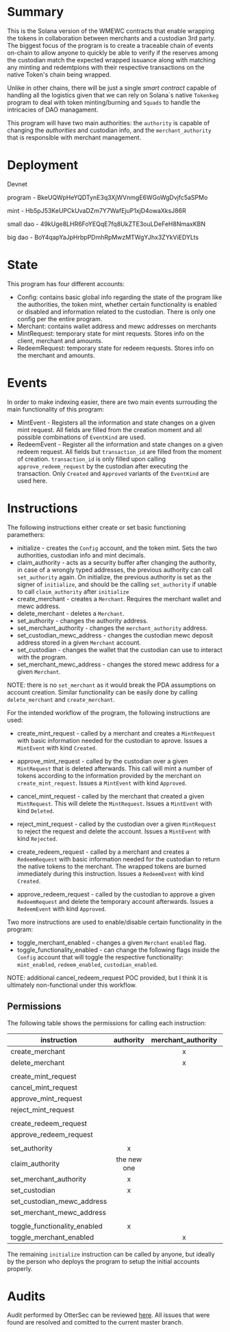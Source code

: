 # Summary
This is the Solana version of the WMEWC contracts that enable wrapping the tokens in collaboration between merchants and a custodian 3rd party. The biggest focus of the program is to create a traceable chain of events on-chain to allow anyone to quickly be able to verify if the reserves among the custodian match the expected wrapped issuance along with matching any minting and redemtpions with their respective transactions on the native Token's chain being wrapped.

Unlike in other chains, there will be just a single _smart contract_ capable of handling all the logistics given that we can rely on Solana\`s native `Tokenkeg` program to deal with token minting/burning and `Squads` to handle the intricacies of DAO managament.

This program will have two main authorities: the `authority` is capable of changing the _authorities_ and custodian info, and the `merchant_authority` that is responsible with merchant management.

# Deployment

Devnet

program - BkeUQWpHeYQDTynE3q3XjWVnmgE6WGoWgDvjfc5aSPMo

mint - Hb5pJ53KeUPCkUvaDZm7Y7WafEjuP1xjD4owaXksJ86R

small dao - 49kUge8LHR6FoYEQqE7fq8UkZTE3ouLDeFeH8NmaxKBN

big dao - BoY4qapYaJpHrbpPDmhRpMwzMTWgYJhx3ZYkViEDYLts

# State

This program has four different accounts:

* Config: contains basic global info regarding the state of the program like the authorities, the token mint, whether certain functionality is enabled or disabled and information related to the custodian. There is only one config per the entire program.
* Merchant: contains wallet address and mewc addresses on merchants
* MintRequest: temporary state for mint requests. Stores info on the client, merchant and amounts.
* RedeemRequest: temporary state for redeem requests. Stores info on the merchant and amounts.

# Events

In order to make indexing easier, there are two main events surrouding the main functionality of this program:

* MintEvent - Registers all the information and state changes on a given mint request. All fields are filled from the creation moment and all possible combinations of `EventKind` are used.
* RedeemEvent - Register all the information and state changes on a given redeem request. All fields but `transaction_id` are filled from the moment of creation. `transaction_id` is only filled upon calling `approve_redeem_request` by the custodian after executing the transaction. Only `Created` and `Approved` variants of the `EventKind` are used here.
# Instructions

The following instructions either create or set basic functioning paramethers:

* initialize - creates the `Config` account, and the token mint. Sets the two authorities, custodian info and mint decimals.
* claim_authority - acts as a security buffer after changing the authority, in case of a wrongly typed addresses, the previous authority can call `set_authority` again. On initialize, the previous authority is set as the signer of `initialize`, and should be the calling `set_authority` if unable to call `claim_authority` after `initialize`
* create_merchant - creates a `Merchant`. Requires the merchant wallet and mewc address.
* delete_merchant - deletes a `Merchant`.
* set_authority - changes the authority address.
* set_merchant_authority - changes the `merchant_authority` address.
* set_custodian_mewc_address - changes the custodian mewc deposit address stored in a given `Merchant` account.
* set_custodian - changes the wallet that the custodian can use to interact with the program.
* set_merchant_mewc_address - changes the stored mewc address for a given `Merchant`.

NOTE: there is no `set_merchant` as it would break the PDA assumptions on account creation. Similar functionality can be easily done by calling `delete_merchant` and `create_merchant`. 

For the intended workflow of the program, the following instructions are used:

* create_mint_request - called by a merchant and creates a `MintRequest` with basic information needed for the custodian to aprove. Issues a `MintEvent` with kind `Created`.
* approve_mint_request - called by the custodian over a given `MintRequest` that is deleted afterwards. This call will mint a number of tokens according to the information provided by the merchant on `create_mint_request`. Issues a `MintEvent` with kind `Approved`.
* cancel_mint_request - called by the merchant that created a given `MintRequest`. This will delete the `MintRequest`. Issues a `MintEvent` with kind `Deleted`.
* reject_mint_request - called by the custodian over a given `MintRequest` to reject the request and delete the account. Issues a `MintEvent` with kind `Rejected`.

* create_redeem_request - called by a merchant and creates a `RedeemRequest` with basic information needed for the custodian to return the native tokens to the merchant. The wrapped tokens are burned immediately during this instruction. Issues a `RedeemEvent` with kind `Created`.
* approve_redeem_request - called by the custodian to approve a given `RedeemRequest` and delete the temporary account afterwards. Issues a `RedeemEvent` with kind `Approved`.

Two more instructions are used to enable/disable certain functionality in the program:

* toggle_merchant_enabled - changes a given `Merchant` `enabled` flag.
* toggle_functionality_enabled - can change the following flags inside the `Config` account that will toggle the respective functionality: `mint_enabled`, `redeem_enabled`, `custodian_enabled`.

NOTE: additional cancel_redeem_request POC provided, but I think it is ultimately non-functional under this workflow.
## Permissions

The following table shows the permissions for calling each instruction:

| instruction                  | authority | merchant_authority | merchant | custodian |
| ---------------------------- | :-------: | :----------------: | :------: | :-------: |
| create_merchant              |           |          x         |          |           |
| delete_merchant              |           |          x         |          |           |
|                              |           |                    |          |           |
| create_mint_request          |           |                    |     x    |           |
| cancel_mint_request          |           |                    |     x    |           |
| approve_mint_request         |           |                    |          |     x     |
| reject_mint_request          |           |                    |          |     x     |
|                              |           |                    |          |           |
| create_redeem_request        |           |                    |     x    |           |
| approve_redeem_request       |           |                    |          |     x     |
|                              |           |                    |          |           |
| set_authority                |     x     |                    |          |           |
| claim_authority              |the new one|                    |          |           |
| set_merchant_authority       |     x     |                    |          |           |
| set_custodian                |     x     |                    |          |     x     |
| set_custodian_mewc_address    |           |                    |          |     x     |
| set_merchant_mewc_address     |           |                    |     x    |           |
|                              |           |                    |          |           |
| toggle_functionality_enabled |     x     |                    |          |           |
| toggle_merchant_enabled      |           |          x         |          |           |

The remaining `initialize` instruction can be called by anyone, but ideally by the person who deploys the program to setup the initial accounts properly.

# Audits

Audit performed by OtterSec can be reviewed [here](audits/ottersec_1.pdf). All issues that were found are resolved and comitted to the current master branch.